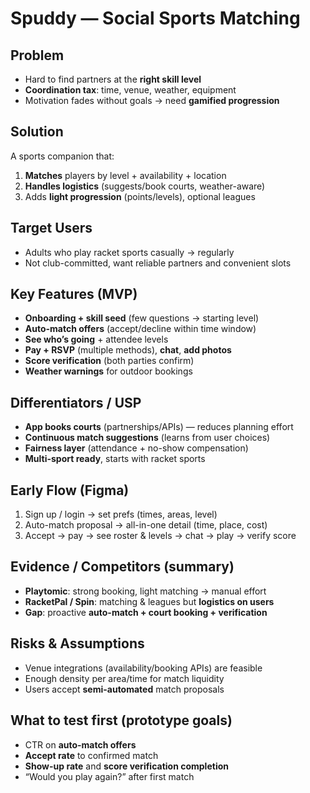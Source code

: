 # Spuddy — Social Sports Matching

## Problem
- Hard to find partners at the **right skill level**
- **Coordination tax**: time, venue, weather, equipment
- Motivation fades without goals → need **gamified progression**

## Solution
A sports companion that:
1) **Matches** players by level + availability + location  
2) **Handles logistics** (suggests/book courts, weather-aware)  
3) Adds **light progression** (points/levels), optional leagues

## Target Users
- Adults who play racket sports casually → regularly
- Not club-committed, want reliable partners and convenient slots

## Key Features (MVP)
- **Onboarding + skill seed** (few questions → starting level)
- **Auto-match offers** (accept/decline within time window)
- **See who’s going** + attendee levels
- **Pay + RSVP** (multiple methods), **chat**, **add photos**
- **Score verification** (both parties confirm)
- **Weather warnings** for outdoor bookings

## Differentiators / USP
- **App books courts** (partnerships/APIs) — reduces planning effort
- **Continuous match suggestions** (learns from user choices)
- **Fairness layer** (attendance + no-show compensation)
- **Multi-sport ready**, starts with racket sports

## Early Flow (Figma)
1) Sign up / login → set prefs (times, areas, level)  
2) Auto-match proposal → all-in-one detail (time, place, cost)  
3) Accept → pay → see roster & levels → chat → play → verify score

## Evidence / Competitors (summary)
- **Playtomic**: strong booking, light matching → manual effort
- **RacketPal / Spin**: matching & leagues but **logistics on users**
- **Gap**: proactive **auto-match + court booking + verification**

## Risks & Assumptions
- Venue integrations (availability/booking APIs) are feasible
- Enough density per area/time for match liquidity
- Users accept **semi-automated** match proposals

## What to test first (prototype goals)
- CTR on **auto-match offers**
- **Accept rate** to confirmed match
- **Show-up rate** and **score verification completion**
- “Would you play again?” after first match